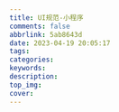 ```yaml
---
title: UI规范-小程序
comments: false
abbrlink: 5ab8643d
date: 2023-04-19 20:05:17
tags:
categories:
keywords:
description:
top_img:
cover:
---
```

